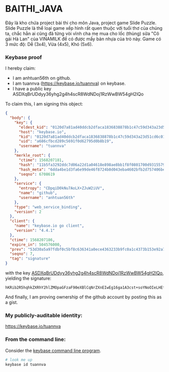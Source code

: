 # BAITHI_JAVA
Đây là kho chứa project bài thi cho môn Java, project game Slide Puzzle.
Slide Puzzle là thể loại game xếp hình rất quen thuộc với tuổi thơ của chúng ta, chắc hẳn ai cũng đã từng vòi vĩnh cha mẹ mua cho lốc (thùng) sữa "Cô gái Hà Lan" của VINAMILK để có được mấy bản nhựa của trò này.
Game có 3 mức độ: Dễ (3x4), Vừa (4x5), Khó (5x6).

### Keybase proof

I hereby claim:

  * I am anhtuan56th on github.
  * I am tuannva (https://keybase.io/tuannva) on keybase.
  * I have a public key ASDXqBrUDdyy36yhg2g4h4scR8WdNDoj1RzWwBW54gH2lQo

To claim this, I am signing this object:

```json
{
  "body": {
    "key": {
      "eldest_kid": "0120d7a81ad40ddcb2dfaca1836838878b1c47c59d343a23d51cd6c015b9e201f6950a",
      "host": "keybase.io",
      "kid": "0120d7a81ad40ddcb2dfaca1836838878b1c47c59d343a23d51cd6c015b9e201f6950a",
      "uid": "a686cfbcd289c5691f0d62795d0b8b19",
      "username": "tuannva"
    },
    "merkle_root": {
      "ctime": 1568207181,
      "hash": "11b5fa3292ddc7d06a22d1a04618e898ae8bb1f8f0801700d931557999cf8680174472e47ae05079061f586e3c4f053f8214ef8a245d4f4f2e1452c40800828f",
      "hash_meta": "6dda4be1d3fa6e99de46f8724b0d043eba4602bfb2d757406beba49ac187e28e",
      "seqno": 6708619
    },
    "service": {
      "entropy": "CDpqiD0kNu7AoLX+ZJuW2iUV",
      "name": "github",
      "username": "anhtuan56th"
    },
    "type": "web_service_binding",
    "version": 2
  },
  "client": {
    "name": "keybase.io go client",
    "version": "4.4.1"
  },
  "ctime": 1568207186,
  "expire_in": 504576000,
  "prev": "53d30a5a97fdbf0c5bf8c636341a0ece4363233b9fc0a1c4373b153e92a7d58c",
  "seqno": 7,
  "tag": "signature"
}
```

with the key [ASDXqBrUDdyy36yhg2g4h4scR8WdNDoj1RzWwBW54gH2lQo](https://keybase.io/tuannva), yielding the signature:

```
hKRib2R5hqhkZXRhY2hlZMOpaGFzaF90eXBlCqNrZXnEIwEg16ga1A3cst+soYNoOIeLHEfFnTQ6I9Uc1sAVueIB9pUKp3BheWxvYWTESpcCB8QgU9MKWpf9vwxb+MY2NBoOzkNjIzufwKHENzsVPpKn1YzEIKrVZd1qTU6ca2H2KjXf0YImi6r3EJX5B7E5IvODBHiPAgHCo3NpZ8RAvzv0dkufAFCDCNR7PQj+hfe9nPUsahMd49tEOeXoMqyuTag0Zy35gSIBF1N6amXoIvU7ouHmT7jXRRak3q+aCahzaWdfdHlwZSCkaGFzaIKkdHlwZQildmFsdWXEII51yFK1jM50ddIxDG2vw8ORqWNcoJBKaYFyXvRB9v5Do3RhZ80CAqd2ZXJzaW9uAQ==

```

And finally, I am proving ownership of the github account by posting this as a gist.

### My publicly-auditable identity:

https://keybase.io/tuannva

### From the command line:

Consider the [keybase command line program](https://keybase.io/download).

```bash
# look me up
keybase id tuannva
```
